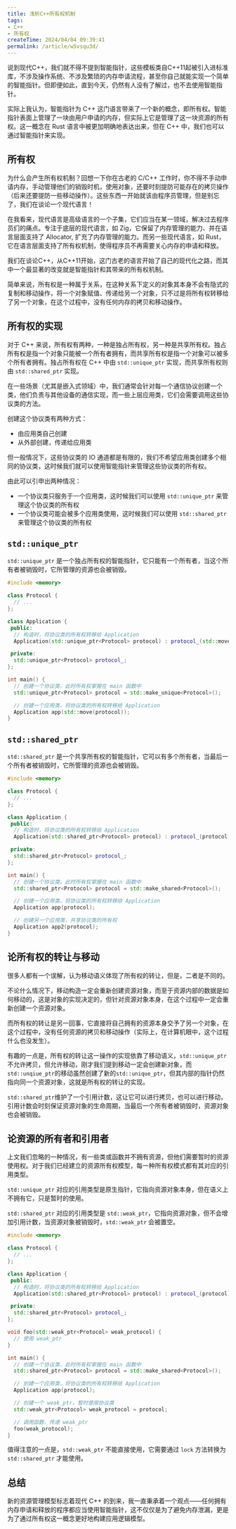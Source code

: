 ```yaml
---
title: 浅析C++所有权机制
tags:
- C++
- 所有权
createTime: 2024/04/04 09:39:41
permalink: /article/w5vsqu3d/
---
```


说到现代C++，我们就不得不提到智能指针，这些模板类自C++11起被引入进标准库，不涉及操作系统、不涉及繁琐的内存申请流程，甚至你自己就能实现一个简单的智能指针。但即便如此，直到今天，仍然有人没有了解过，也不去使用智能指针。

实际上我认为，智能指针为 C++ 这门语言带来了一个新的概念，即所有权。智能指针表面上管理了一块由用户申请的内存，但实际上它是管理了这一块资源的所有权。这一概念在 Rust 语言中被更加明确地表达出来，但在 C++ 中，我们也可以通过智能指针来实现。

## 所有权

为什么会产生所有权机制？回想一下你在古老的 C/C++ 工作时，你不得不手动申请内存，手动管理他们的销毁时机，使用对象，还要时刻提防可能存在的拷贝操作（后来还要提防一些移动操作）。这些东西一开始就该由程序员管理，但是别忘了，我们在谈论一个现代语言！

在我看来，现代语言是高级语言的一个子集，它们应当在某一领域，解决过去程序员们的痛点。专注于底层的现代语言，如 Zig，它保留了内存管理的能力、并在语言层面支持了 Allocator, 扩充了内存管理的能力。而另一些现代语言，如 Rust，它在语言层面支持了所有权机制，使得程序员不再需要关心内存的申请和释放。

我们在谈论C++，从C++11开始，这门古老的语言开始了自己的现代化之路，而其中一个最显著的改变就是智能指针和其带来的所有权机制。

简单来说，所有权是一种属于关系，在这种关系下定义的对象其本身不会有隐式的复制和移动操作，将一个对象赋值、传递给另一个对象，只不过是将所有权转移给了另一个对象，在这个过程中，没有任何内存的拷贝和移动操作。

## 所有权的实现

对于 C++ 来说，所有权有两种，一种是独占所有权，另一种是共享所有权。独占所有权是指一个对象只能被一个所有者拥有，而共享所有权是指一个对象可以被多个所有者拥有。独占所有权在 C++ 中由 `std::unique_ptr` 实现，而共享所有权则由 `std::shared_ptr` 实现。

在一些场景（尤其是嵌入式领域）中，我们通常会针对每一个通信协议创建一个类，他们负责与其他设备的通信实现，而一些上层应用类，它们会需要调用这些协议类的方法。

创建这个协议类有两种方式：

- 由应用类自己创建
- 从外部创建，传递给应用类

但一般情况下，这些协议类的 IO 通道都是有限的，我们不希望应用类创建多个相同的协议类，这时候我们就可以使用智能指针来管理这些协议类的所有权。

由此可以引申出两种情况：

- 一个协议类只服务于一个应用类，这时候我们可以使用 `std::unique_ptr` 来管理这个协议类的所有权
- 一个协议类可能会被多个应用类使用，这时候我们可以使用 `std::shared_ptr` 来管理这个协议类的所有权

## `std::unique_ptr`

`std::unique_ptr` 是一个独占所有权的智能指针，它只能有一个所有者，当这个所有者被销毁时，它所管理的资源也会被销毁。

```cpp
#include <memory>

class Protocol {
  // ...
};

class Application {
 public:
  // 构造时，将协议类的所有权转移给 Application
  Application(std::unique_ptr<Protocol> protocol) : protocol_(std::move(protocol)) {}

 private:
  std::unique_ptr<Protocol> protocol_;
};

int main() {
  // 创建一个协议类，此时所有权掌握在 main 函数中
  std::unique_ptr<Protocol> protocol = std::make_unique<Protocol>();

  // 创建一个应用类，将协议类的所有权转移给 Application
  Application app(std::move(protocol));
}
```

## `std::shared_ptr`

`std::shared_ptr` 是一个共享所有权的智能指针，它可以有多个所有者，当最后一个所有者被销毁时，它所管理的资源也会被销毁。

```cpp
#include <memory>

class Protocol {
  // ...
};

class Application {
 public:
  // 构造时，将协议类的所有权转移给 Application
  Application(std::shared_ptr<Protocol> protocol) : protocol_(protocol) {}

 private:
  std::shared_ptr<Protocol> protocol_;
};

int main() {
  // 创建一个协议类，此时所有权掌握在 main 函数中
  std::shared_ptr<Protocol> protocol = std::make_shared<Protocol>();

  // 创建一个应用类，将协议类的所有权转移给 Application
  Application app(protocol);

  // 创建另一个应用类，共享协议类的所有权
  Application app2(protocol);
}
```

## 论所有权的转让与移动

很多人都有一个误解，认为移动语义体现了所有权的转让，但是，二者是不同的。

不论什么情况下，移动构造一定会重新创建资源对象，而至于资源内部的数据是如何移动的，这是对象的实现决定的，但针对资源对象本身，在这个过程中一定会重新创建一个资源对象。

而所有权的转让是另一回事，它直接将自己拥有的资源本身交予了另一个对象，在这个过程中，没有任何资源的拷贝和移动操作（实际上，在计算机眼中，这个过程什么也没发生）。

有趣的一点是，所有权的转让这一操作的实现依靠了移动语义，`std::unique_ptr` 不允许拷贝，但允许移动，刚才我们提到移动一定会创建新对象，而`std::unqiue_ptr`的移动虽然创建了新的`std::unique_ptr`，但其内部的指针仍然指向同一个资源对象，这就是所有权的转让的实现。

`std::shared_ptr`维护了一个引用计数，这让它可以进行拷贝，也可以进行移动，引用计数会时刻保证资源对象的生命周期，当最后一个所有者被销毁时，资源对象也会被销毁。

## 论资源的所有者和引用者

上文我们忽略的一种情况，有一些类或函数并不拥有资源，但他们需要暂时的资源使用权。对于我们已经建立的资源所有权模型，每一种所有权模式都有其对应的引用类型。

`std::unique_ptr` 对应的引用类型是原生指针，它指向资源对象本身，但在语义上不拥有它，只是暂时的使用。

`std::shared_ptr` 对应的引用类型是 `std::weak_ptr`，它指向资源对象，但不会增加引用计数，当资源对象被销毁时，`std::weak_ptr` 会被置空。

```cpp
#include <memory>

class Protocol {
  // ...
};

class Application {
 public:
  // 构造时，将协议类的所有权转移给 Application
  Application(std::shared_ptr<Protocol> protocol) : protocol_(protocol) {}

 private:
  std::shared_ptr<Protocol> protocol_;
};

void foo(std::weak_ptr<Protocol> weak_protocol) {
  // 使用 weak_ptr
}

int main() {
  // 创建一个协议类，此时所有权掌握在 main 函数中
  std::shared_ptr<Protocol> protocol = std::make_shared<Protocol>();

  // 创建一个应用类，将协议类的所有权转移给 Application
  Application app(protocol);

  // 创建一个 weak_ptr，暂时使用协议类
  std::weak_ptr<Protocol> weak_protocol = protocol;

  // 调用函数，传递 weak_ptr
  foo(weak_protocol);
}
```

值得注意的一点是，`std::weak_ptr` 不能直接使用，它需要通过 `lock` 方法转换为 `std::shared_ptr` 才能使用。

## 总结

新的资源管理模型标志着现代 C++ 的到来，我一直秉承着一个观点——任何拥有内存申请和释放的程序都应当使用智能指针，这不仅仅是为了避免内存泄漏，更是为了通过所有权这一概念更好地构建应用逻辑模型。
